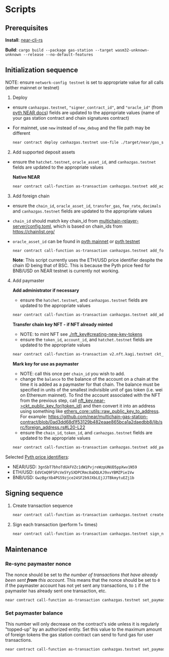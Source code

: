 # Scripts

## Prerequisites
**Install**: [near-cli-rs](https://github.com/near/near-cli-rs?tab=readme-ov-file#install)

**Build**: `cargo build --package gas-station --target wasm32-unknown-unknown --release --no-default-features`


## Initialization sequence

NOTE: ensure `network-config testnet` is set to appropriate value for all calls (either mainnet or testnet)

1. Deploy 
- ensure `canhazgas.testnet`, `"signer_contract_id"`, and `"oracle_id"` (from [pyth NEAR docs](https://docs.pyth.network/price-feeds/contract-addresses/near)) fields are updated to the appropriate values (name of your gas station contract and chain signatures contract)
- For mainnet, use `new` instead of `new_debug` and the file path may be different
  
   ```sh
   near contract deploy canhazgas.testnet use-file ./target/near/gas_station/gas_station.wasm with-init-call new_debug json-args '{"oracle_id":"pyth-oracle.testnet","signer_contract_id":"v2.nft.kagi.testnet"}' prepaid-gas '100.0 Tgas' attached-deposit '0 NEAR' network-config testnet sign-with-legacy-keychain send
   ```

2. Add supported deposit assets 
- ensure the `hatchet.testnet`, `oracle_asset_id`, and `canhazgas.testnet` fields are updated to the appropriate values
  
   **Native NEAR**

   ```sh
   near contract call-function as-transaction canhazgas.testnet add_accepted_local_asset json-args '{"asset_id":"Native","decimals":24,"oracle_asset_id":"3gnSbT7bhoTdGkFVZc1dW1PvjreWzpUNUD5ppXwv1N59"}' prepaid-gas '100.0 Tgas' attached-deposit '0 NEAR' sign-as hatchet.testnet network-config testnet sign-with-legacy-keychain send
   ```

3. Add foreign chain  
- ensure the `chain_id`, `oracle_asset_id`, `transfer_gas`, `fee_rate`, `decimals` and `canhazgas.testnet` fields are updated to the appropriate values
- `chain_id` should match key chain_id from [multichain-relayer-server/config.toml](https://github.com/near/multichain-relayer-server/blob/main/config.toml), which is based on chain_ids from https://chainlist.org/
- `oracle_asset_id` can be found in [pyth mainnet](https://pyth.network/developers/price-feed-ids#near-mainnet) or [pyth testnet](https://pyth.network/developers/price-feed-ids#near-testnet)
  
   ```sh
   near contract call-function as-transaction canhazgas.testnet add_foreign_chain json-args '{"chain_id":"97","oracle_asset_id":"EdVCmQ9FSPcVe5YySXDPCRmc8aDQLKJ9xvYBMZPie1Vw","transfer_gas":"21000","fee_rate":["120","100"],"decimals":18}' prepaid-gas '100.0 Tgas' attached-deposit '0 NEAR' sign-as canhazgas.testnet network-config testnet sign-with-legacy-keychain send
   ```

   **Note**: This script currently uses the ETH/USD price identifier despite the chain ID being that of BSC. This is because the Pyth price feed for BNB/USD on NEAR testnet is currently not working.

4. Add paymaster

   **Add administrator if necessary**
   - ensure the `hatchet.testnet`, and `canhazgas.testnet` fields are updated to the appropriate values
  
   ```sh
   near contract call-function as-transaction canhazgas.testnet add_administrator json-args '{"account_id":"hatchet.testnet"}' prepaid-gas '100.0 Tgas' attached-deposit '0 NEAR' sign-as canhazgas.testnet network-config testnet sign-with-legacy-keychain send
   ```

   **Transfer chain key NFT - if NFT already minted**
     - NOTE: to mint NFT see [./nft_key#creating-new-key-tokens](https://github.com/near/multichain-gas-station-contract/tree/pyth-client/nft_key#creating-new-key-tokens)
     - ensure the `token_id`, `account_id`, and `hatchet.testnet` fields are updated to the appropriate values

   ```sh
   near contract call-function as-transaction v2.nft.kagi.testnet ckt_approve_call json-args '{"token_id":"1","account_id":"canhazgas.testnet","msg":"{\"is_paymaster\":true}"}' prepaid-gas '100.0 Tgas' attached-deposit '1 yoctoNEAR' sign-as hatchet.testnet network-config testnet sign-with-legacy-keychain send
   ```

   **Mark key for use as paymaster**
   - NOTE: call this once per `chain_id` you wish to add.
   - change the `balance` to the balance of the account on a chain at the time it is added as a paymaster for that chain. The balance must be specified in units of the smallest indivisible unit of gas token (i.e. wei on Ethereum mainnet). To find the account associated with the NFT from the previous step, call [nft_key.near->ckt_public_key_for(token_id)](https://github.com/near/multichain-gas-station-contract/blob/0ad3dd68d1f53129b482eaae865bca1a2daedbb8/nft_key/src/lib.rs#L168) and then convert it into an address using something like [ethers_core::utils::raw_public_key_to_address](https://docs.rs/ethers-core/latest/ethers_core/utils/fn.raw_public_key_to_address.html). For example: https://github.com/near/multichain-gas-station-contract/blob/0ad3dd68d1f53129b482eaae865bca1a2daedbb8/lib/src/foreign_address.rs#L20-L22
   - ensure the `chain_id`, `token_id`, and `canhazgas.testnet` fields are updated to the appropriate values

   ```sh
   near contract call-function as-transaction canhazgas.testnet add_paymaster json-args '{"chain_id":"97","balance":"100000000000000000000","nonce":0,"token_id":"1"}' prepaid-gas '100.0 Tgas' attached-deposit '0 NEAR' sign-as canhazgas.testnet network-config testnet sign-with-legacy-keychain send
   ```

Selected [Pyth price identifiers](https://pyth.network/price-feeds?cluster=pythtest-crosschain):

- NEAR/USD: `3gnSbT7bhoTdGkFVZc1dW1PvjreWzpUNUD5ppXwv1N59`
- ETH/USD: `EdVCmQ9FSPcVe5YySXDPCRmc8aDQLKJ9xvYBMZPie1Vw`
- BNB/USD: `GwzBgrXb4PG59zjce24SF2b9JXbLEjJJTBkmytuEZj1b`

## Signing sequence

1. Create transaction sequence

   ```sh
   near contract call-function as-transaction canhazgas.testnet create_transaction json-args '{"transaction_rlp_hex":"0xe7618222628204d28204d2825208940f0f0f0f0f0f0f0f0f0f0f0f0f0f0f0f0f0f0f0f8204d280c0","use_paymaster":true,"token_id":"0"}' prepaid-gas '100.0 Tgas' attached-deposit '0.5 NEAR' sign-as hatchet.testnet network-config testnet sign-with-legacy-keychain send
   ```

2. Sign each transaction (perform 1+ times)

   ```sh
   near contract call-function as-transaction canhazgas.testnet sign_next json-args '{"id":"0"}' prepaid-gas '300.0 Tgas' attached-deposit '0 NEAR' sign-as hatchet.testnet network-config testnet sign-with-legacy-keychain send
   ```

## Maintenance

### Re-sync paymaster nonce

The nonce should be set to _the number of transactions that have already been sent **from** this account_. This means that the nonce should be set to `0` if the paymaster account has not yet sent any transactions, to `1` if the paymaster has already sent one transaction, etc.

```sh
near contract call-function as-transaction canhazgas.testnet set_paymaster_nonce json-args '{"chain_id":"97","index":0,"nonce":16}' prepaid-gas '100.0 Tgas' attached-deposit '0 NEAR' sign-as canhazgas.testnet network-config testnet sign-with-legacy-keychain send
```

### Set paymaster balance

This number will only decrease on the contract's side unless it is regularly "topped-up" by an authorized entity. Set this value to the maximum amount of foreign tokens the gas station contract can send to fund gas for user transactions.

```sh
near contract call-function as-transaction canhazgas.testnet set_paymaster_balance json-args '{"chain_id":"97","index":0,"balance":"134800000000000000"}' prepaid-gas '100.0 Tgas' attached-deposit '0 NEAR' sign-as canhazgas.testnet network-config testnet sign-with-legacy-keychain send
```
